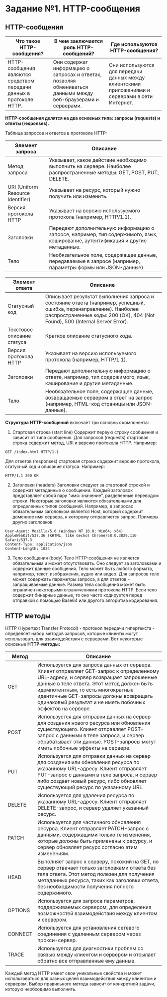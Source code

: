 # Задание №1. HTTP-сообщения

## HTTP-сообщения

|Что такое HTTP-сообщения?|В чем заключается роль HTTP-сообщений?|Где используются HTTP-сообщения?|
|---|---|---|
|HTTP-сообщения являются средством передачи данных в протоколе HTTP.|Они содержат информацию о запросах и ответах, позволяя обмениваться данными между веб-браузерами и серверами.|Они используются для передачи данных между клиентскими приложениями и серверами в сети Интернет.|

**HTTP-сообщения делятся на два основных типа: запросы (requests) и ответы (responses).**

Таблица запросов и ответов в протоколе HTTP:

| Элемент запроса      | Описание                                                                                                                                                                        |
|----------------------|---------------------------------------------------------------------------------------------------------------------------------------------------------------------------------|
| Метод запроса        | Указывает, какое действие необходимо выполнить на сервере. Наиболее распространенные методы: GET, POST, PUT, DELETE.                                                               |
| URI (Uniform Resource Identifier) | Указывает на ресурс, который нужно получить или изменить.                                                                                                                       |
| Версия протокола HTTP | Указывает на версию используемого протокола (например, HTTP/1.1).                                                                                                               |
| Заголовки            | Передают дополнительную информацию о запросе, например, тип содержимого, язык, кэширование, аутентификация и другие метаданные.                                              |
| Тело                 | Необязательное поле, содержащее данные, передаваемые в запросе (например, параметры формы или JSON-данные).                                                                      |

| Элемент ответа       | Описание                                                                                                                                                                        |
|----------------------|---------------------------------------------------------------------------------------------------------------------------------------------------------------------------------|
| Статусный код        | Описывает результат выполнения запроса и состояние ответа (например, успешный, ошибка, перенаправление). Наиболее распространенные коды: 200 (OK), 404 (Not Found), 500 (Internal Server Error). |
| Текстовое описание статуса | Краткое описание статусного кода.                                                                                                                                                 |
| Версия протокола HTTP | Указывает на версию используемого протокола (например, HTTP/1.1).                                                                                                               |
| Заголовки            | Передают дополнительную информацию о ответе, например, тип содержимого, язык, кэширование и другие метаданные.                                                                   |
| Тело                 | Необязательное поле, содержащее данные, возвращаемые сервером в ответ на запрос (например, HTML-код страницы или JSON-данные).          


**Структура HTTP-сообщений** включает три основных компонента:

1. Стартовая строка (start line)
Содержит первую строку сообщения и зависит от типа сообщения. Для запросов (requests) стартовая строка содержит метод, URI и версию протокола HTTP. Например:
```
GET /index.html HTTP/1.1
```
Для ответов (responses) стартовая строка содержит версию протокола, статусный код и описание статуса. Например:
```
HTTP/1.1 200 OK
```
2. Заголовки (headers)
Заголовки следуют за стартовой строкой и содержат метаданные о сообщении. Каждый заголовок представляет собой пару "имя: значение", разделенные переводом строки. Некоторые заголовки являются обязательными для определенных типов сообщений. Например, в запросах обязательным заголовком является Host, который содержит доменное имя сервера, к которому отправляется запрос. Примеры других заголовков:
```
User-Agent: Mozilla/5.0 (Windows NT 10.0; Win64; x64) AppleWebKit/537.36 (KHTML, like Gecko) Chrome/58.0.3029.110 Safari/537.3
Content-Type: application/json
Content-Length: 1024
```
3. Тело сообщения (body)
Тело HTTP-сообщения не является обязательным и может отсутствовать. Оно следует за заголовками и содержит данные сообщения. Тело может быть любого формата, например, текст, изображения, аудио или видео. Для запросов тело может содержать параметры запроса, а для ответов - запрашиваемые данные. Размер тела сообщения может быть ограничен некоторыми ограничениями протокола HTTP. Если тело содержит бинарные данные, то оно часто кодируется перед отправкой с помощью Base64 или другого алгоритма кодирования.

## HTTP методы

HTTP (Hypertext Transfer Protocol) - протокол передачи гипертекста - определяет набор методов запросов, которые клиенты могут использовать для взаимодействия с серверами. Вот некоторые основные **HTTP-методы:**

| Метод | Описание |
| --- | --- |
| GET | Используется для запроса данных от сервера. Клиент отправляет GET-запрос к определенному URL-адресу, и сервер возвращает запрошенные данные в теле ответа. Этот метод должен быть идемпотентным, то есть многократные идентичные GET-запросы должны возвращать одинаковый результат и не иметь побочных эффектов на сервере. |
| POST | Используется для отправки данных на сервер для создания нового ресурса или обновления существующего. Клиент отправляет POST-запрос с данными в теле запроса, и сервер обрабатывает эти данные. POST-запросы могут иметь побочные эффекты на сервере. |
| PUT | Используется для отправки данных на сервер для создания или обновления ресурса по указанному URL-адресу. Клиент отправляет PUT-запрос с данными в теле запроса, и сервер либо создает новый ресурс, либо обновляет существующий ресурс по указанному URL. |
| DELETE | Используется для удаления ресурса по указанному URL-адресу. Клиент отправляет DELETE-запрос, и сервер удаляет указанный ресурс. |
| PATCH | Используется для частичного обновления ресурса. Клиент отправляет PATCH-запрос с данными, содержащими только те изменения, которые должны быть применены к ресурсу, и сервер обновляет ресурс согласно этим изменениям. |
| HEAD | Выполняет запрос к серверу, похожий на GET, но сервер отвечает только заголовками ответа без тела ответа. Этот метод полезен для получения метаданных ресурса, таких как заголовки ответа, без необходимости получения полного содержимого. |
| OPTIONS | Используется для запроса параметров, поддерживаемых сервером, для определения возможностей взаимодействия между клиентом и сервером. |
| CONNECT | Используется для установления сетевого соединения с удаленным сервером через прокси-сервер. |
| TRACE | Используется для диагностики проблем со связью между клиентом и сервером и отсылает обратно все отправленные ему данные. |

Каждый метод HTTP имеет свои уникальные свойства и может использоваться для разных целей взаимодействия между клиентом и сервером. Выбор правильного метода зависит от конкретной задачи, которую необходимо выполнить.
